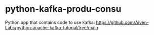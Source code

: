 # python-kafka-produ-consu
Python app that contains code to use kafka: https://github.com/Aiven-Labs/python-apache-kafka-tutorial/tree/main
